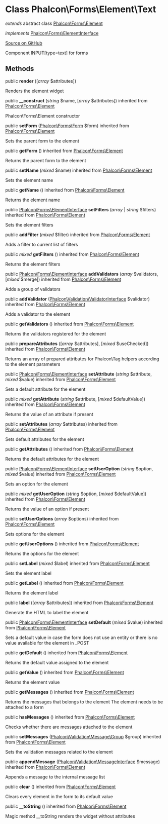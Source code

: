 # Class **Phalcon\\Forms\\Element\\Text**

*extends* abstract class [Phalcon\Forms\Element](/[[language]]/[[version]]/api/Phalcon_Forms_Element)

*implements* [Phalcon\Forms\ElementInterface](/[[language]]/[[version]]/api/Phalcon_Forms_ElementInterface)

<a href="https://github.com/phalcon/cphalcon/blob/master/phalcon/forms/element/text.zep" class="btn btn-default btn-sm">Source on GitHub</a>

Component INPUT[type=text] for forms


## Methods
public  **render** ([*array* $attributes])

Renders the element widget



public  **__construct** (*string* $name, [*array* $attributes]) inherited from [Phalcon\Forms\Element](/[[language]]/[[version]]/api/Phalcon_Forms_Element)

Phalcon\\Forms\\Element constructor



public  **setForm** ([Phalcon\Forms\Form](/[[language]]/[[version]]/api/Phalcon_Forms_Form) $form) inherited from [Phalcon\Forms\Element](/[[language]]/[[version]]/api/Phalcon_Forms_Element)

Sets the parent form to the element



public  **getForm** () inherited from [Phalcon\Forms\Element](/[[language]]/[[version]]/api/Phalcon_Forms_Element)

Returns the parent form to the element



public  **setName** (*mixed* $name) inherited from [Phalcon\Forms\Element](/[[language]]/[[version]]/api/Phalcon_Forms_Element)

Sets the element name



public  **getName** () inherited from [Phalcon\Forms\Element](/[[language]]/[[version]]/api/Phalcon_Forms_Element)

Returns the element name



public [Phalcon\Forms\ElementInterface](/[[language]]/[[version]]/api/Phalcon_Forms_ElementInterface) **setFilters** (*array* | *string* $filters) inherited from [Phalcon\Forms\Element](/[[language]]/[[version]]/api/Phalcon_Forms_Element)

Sets the element filters



public  **addFilter** (*mixed* $filter) inherited from [Phalcon\Forms\Element](/[[language]]/[[version]]/api/Phalcon_Forms_Element)

Adds a filter to current list of filters



public *mixed* **getFilters** () inherited from [Phalcon\Forms\Element](/[[language]]/[[version]]/api/Phalcon_Forms_Element)

Returns the element filters



public [Phalcon\Forms\ElementInterface](/[[language]]/[[version]]/api/Phalcon_Forms_ElementInterface) **addValidators** (*array* $validators, [*mixed* $merge]) inherited from [Phalcon\Forms\Element](/[[language]]/[[version]]/api/Phalcon_Forms_Element)

Adds a group of validators



public  **addValidator** ([Phalcon\Validation\ValidatorInterface](/[[language]]/[[version]]/api/Phalcon_Validation_ValidatorInterface) $validator) inherited from [Phalcon\Forms\Element](/[[language]]/[[version]]/api/Phalcon_Forms_Element)

Adds a validator to the element



public  **getValidators** () inherited from [Phalcon\Forms\Element](/[[language]]/[[version]]/api/Phalcon_Forms_Element)

Returns the validators registered for the element



public  **prepareAttributes** ([*array* $attributes], [*mixed* $useChecked]) inherited from [Phalcon\Forms\Element](/[[language]]/[[version]]/api/Phalcon_Forms_Element)

Returns an array of prepared attributes for Phalcon\\Tag helpers
according to the element parameters



public [Phalcon\Forms\ElementInterface](/[[language]]/[[version]]/api/Phalcon_Forms_ElementInterface) **setAttribute** (*string* $attribute, *mixed* $value) inherited from [Phalcon\Forms\Element](/[[language]]/[[version]]/api/Phalcon_Forms_Element)

Sets a default attribute for the element



public *mixed* **getAttribute** (*string* $attribute, [*mixed* $defaultValue]) inherited from [Phalcon\Forms\Element](/[[language]]/[[version]]/api/Phalcon_Forms_Element)

Returns the value of an attribute if present



public  **setAttributes** (*array* $attributes) inherited from [Phalcon\Forms\Element](/[[language]]/[[version]]/api/Phalcon_Forms_Element)

Sets default attributes for the element



public  **getAttributes** () inherited from [Phalcon\Forms\Element](/[[language]]/[[version]]/api/Phalcon_Forms_Element)

Returns the default attributes for the element



public [Phalcon\Forms\ElementInterface](/[[language]]/[[version]]/api/Phalcon_Forms_ElementInterface) **setUserOption** (*string* $option, *mixed* $value) inherited from [Phalcon\Forms\Element](/[[language]]/[[version]]/api/Phalcon_Forms_Element)

Sets an option for the element



public *mixed* **getUserOption** (*string* $option, [*mixed* $defaultValue]) inherited from [Phalcon\Forms\Element](/[[language]]/[[version]]/api/Phalcon_Forms_Element)

Returns the value of an option if present



public  **setUserOptions** (*array* $options) inherited from [Phalcon\Forms\Element](/[[language]]/[[version]]/api/Phalcon_Forms_Element)

Sets options for the element



public  **getUserOptions** () inherited from [Phalcon\Forms\Element](/[[language]]/[[version]]/api/Phalcon_Forms_Element)

Returns the options for the element



public  **setLabel** (*mixed* $label) inherited from [Phalcon\Forms\Element](/[[language]]/[[version]]/api/Phalcon_Forms_Element)

Sets the element label



public  **getLabel** () inherited from [Phalcon\Forms\Element](/[[language]]/[[version]]/api/Phalcon_Forms_Element)

Returns the element label



public  **label** ([*array* $attributes]) inherited from [Phalcon\Forms\Element](/[[language]]/[[version]]/api/Phalcon_Forms_Element)

Generate the HTML to label the element



public [Phalcon\Forms\ElementInterface](/[[language]]/[[version]]/api/Phalcon_Forms_ElementInterface) **setDefault** (*mixed* $value) inherited from [Phalcon\Forms\Element](/[[language]]/[[version]]/api/Phalcon_Forms_Element)

Sets a default value in case the form does not use an entity
or there is no value available for the element in _POST



public  **getDefault** () inherited from [Phalcon\Forms\Element](/[[language]]/[[version]]/api/Phalcon_Forms_Element)

Returns the default value assigned to the element



public  **getValue** () inherited from [Phalcon\Forms\Element](/[[language]]/[[version]]/api/Phalcon_Forms_Element)

Returns the element value



public  **getMessages** () inherited from [Phalcon\Forms\Element](/[[language]]/[[version]]/api/Phalcon_Forms_Element)

Returns the messages that belongs to the element
The element needs to be attached to a form



public  **hasMessages** () inherited from [Phalcon\Forms\Element](/[[language]]/[[version]]/api/Phalcon_Forms_Element)

Checks whether there are messages attached to the element



public  **setMessages** ([Phalcon\Validation\Message\Group](/[[language]]/[[version]]/api/Phalcon_Validation_Message_Group) $group) inherited from [Phalcon\Forms\Element](/[[language]]/[[version]]/api/Phalcon_Forms_Element)

Sets the validation messages related to the element



public  **appendMessage** ([Phalcon\Validation\MessageInterface](/[[language]]/[[version]]/api/Phalcon_Validation_MessageInterface) $message) inherited from [Phalcon\Forms\Element](/[[language]]/[[version]]/api/Phalcon_Forms_Element)

Appends a message to the internal message list



public  **clear** () inherited from [Phalcon\Forms\Element](/[[language]]/[[version]]/api/Phalcon_Forms_Element)

Clears every element in the form to its default value



public  **__toString** () inherited from [Phalcon\Forms\Element](/[[language]]/[[version]]/api/Phalcon_Forms_Element)

Magic method __toString renders the widget without attributes



